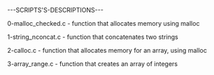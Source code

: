 ---SCRIPTS'S-DESCRIPTIONS---

0-malloc_checked.c - function that allocates memory using malloc

1-string_nconcat.c - function that concatenates two strings

2-calloc.c - function that allocates memory for an array, using malloc

3-array_range.c - function that creates an array of integers